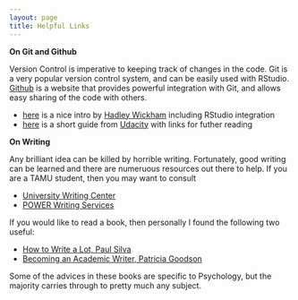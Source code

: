 ```yaml
---
layout: page
title: Helpful Links
---
```


**On Git and Github**

Version Control is imperative to keeping track of changes in the code. Git is a very popular version control system, and can be easily used with RStudio. [Github](https://github.com) is a website that provides powerful integration with Git, and allows easy sharing of the code with others. 
 - [here](http://r-pkgs.had.co.nz/git.html) is a nice intro by [Hadley Wickham](http://hadley.nz) including RStudio integration
 - [here](http://blog.udacity.com/2015/06/a-beginners-git-github-tutorial.html) is a short guide from [Udacity](http://blog.udacity.com) with links for futher reading
 
 **On Writing**
 
Any brilliant idea can be killed by horrible writing. Fortunately, good writing can be learned and there are numeruous resources out there to help. If you are a TAMU student, then you may want to consult
 - [University Writing Center](http://writingcenter.tamu.edu)
 - [POWER Writing Services](http://power.tamu.edu)
 
If you would like to read a book, then personally I found the following two useful:
 - [How to Write a Lot, Paul Silva](https://www.amazon.com/How-Write-Lot-Practical-Productive/dp/1591477433)
 - [Becoming an Academic Writer, Patricia Goodson](https://www.amazon.com/Becoming-Academic-Writer-Exercises-Productive/dp/1452203865)
 
 Some of the advices in these books are specific to Psychology, but the majority carries through to pretty much any subject.
